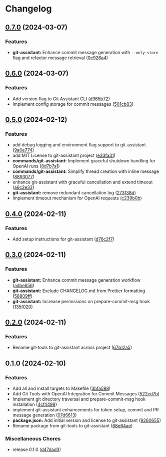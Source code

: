 # Changelog

## [0.7.0](https://github.com/JonDotsoy/commands-help/compare/git-assistant-v0.6.0...git-assistant-v0.7.0) (2024-03-07)


### Features

* **git-assistant:** Enhance commit message generation with `--only-store` flag and refactor message retrieval ([0e926a4](https://github.com/JonDotsoy/commands-help/commit/0e926a49b94389114ca7d4a0c361308d12a09fba))

## [0.6.0](https://github.com/JonDotsoy/commands-help/compare/git-assistant-v0.5.0...git-assistant-v0.6.0) (2024-03-07)


### Features

* Add version flag to Git Assistant CLI ([d965b72](https://github.com/JonDotsoy/commands-help/commit/d965b72d970d918ec39cd14a426f69b37874622c))
* Implement config storage for commit messages ([501cb83](https://github.com/JonDotsoy/commands-help/commit/501cb83c721148b8c2ab51cadcc5d904af838f93))

## [0.5.0](https://github.com/JonDotsoy/commands-help/compare/git-assistant-v0.4.0...git-assistant-v0.5.0) (2024-02-12)


### Features

* add debug logging and environment flag support to git-assistant ([9a0e774](https://github.com/JonDotsoy/commands-help/commit/9a0e7744a3e906b4962f2c97f09be78908dca9c1))
* add MIT License to git-assistant project ([e33fa31](https://github.com/JonDotsoy/commands-help/commit/e33fa317c6403514ef27db5798cb10554a0aa4a5))
* **commands/git-assistant:** Implement graceful shutdown handling for OpenAI runs ([8d7b7a1](https://github.com/JonDotsoy/commands-help/commit/8d7b7a146ac77c380d9a969fdc6845d58a9242a3))
* **commands/git-assistant:** Simplify thread creation with inline message ([8893077](https://github.com/JonDotsoy/commands-help/commit/88930770432e180946b5f61bb14b1650cd47e09b))
* enhance git-assistant with graceful cancellation and extend timeout ([a6c2e33](https://github.com/JonDotsoy/commands-help/commit/a6c2e33cfe649135284c17a2459b686071fd684e))
* **git-assistant:** remove redundant cancellation log ([273f38d](https://github.com/JonDotsoy/commands-help/commit/273f38d81c6a1c63146fc381ef7c55e790578b2b))
* Implement timeout mechanism for OpenAI requests ([c239b0b](https://github.com/JonDotsoy/commands-help/commit/c239b0b20fb37da6b7a29287c5ec95aa03f1e9e6))

## [0.4.0](https://github.com/JonDotsoy/commands-help/compare/git-assistant-v0.3.0...git-assistant-v0.4.0) (2024-02-11)


### Features

* Add setup instructions for git-assistant ([d76c2f7](https://github.com/JonDotsoy/commands-help/commit/d76c2f7fedf9ab229f9f87b153c14fb069b804fc))

## [0.3.0](https://github.com/JonDotsoy/commands-help/compare/git-assistant-v0.2.0...git-assistant-v0.3.0) (2024-02-11)


### Features

* **git-assistant:** Enhance commit message generation workflow ([adbe656](https://github.com/JonDotsoy/commands-help/commit/adbe656be275d10b09d185b4df83e0cee8c23d2d))
* **git-assistant:** Exclude CHANGELOG.md from Prettier formatting ([58809ff](https://github.com/JonDotsoy/commands-help/commit/58809ff67700ef35506dd8488db7af0f63c2f580))
* **git-assistant:** Increase permissions on prepare-commit-msg hook ([135f020](https://github.com/JonDotsoy/commands-help/commit/135f020f99c8372e67f8c51a11a0d6fdb65b0721))

## [0.2.0](https://github.com/JonDotsoy/commands-help/compare/git-assistant-v0.1.0...git-assistant-v0.2.0) (2024-02-11)


### Features

* Rename git-tools to git-assistant across project ([67b12a5](https://github.com/JonDotsoy/commands-help/commit/67b12a508327eeeb22ce3180fa67e19a98e78686))

## 0.1.0 (2024-02-10)


### Features

* Add all and install targets to Makefile ([3bfa598](https://github.com/JonDotsoy/commands-help/commit/3bfa598a8cc783628433289ae21e998be8729a8b))
* Add Git Tools with OpenAI Integration for Commit Messages ([522cd7b](https://github.com/JonDotsoy/commands-help/commit/522cd7b70338550afc3ed8a8eaf728d39050a341))
* Implement git directory traversal and prepare-commit-msg hook installation ([4cf4499](https://github.com/JonDotsoy/commands-help/commit/4cf4499b4f390464cbba88a41e20066e47e40232))
* implement git-assistant enhancements for token setup, commit and PR message generation ([07d6613](https://github.com/JonDotsoy/commands-help/commit/07d66133e5ff0d67caf4959b3f28e0487f383eaf))
* **package.json:** Add initial version and license to git-assistant ([9260655](https://github.com/JonDotsoy/commands-help/commit/9260655815835feba1130ff8a0057690c9665d7f))
* Rename package from git-tools to git-assistant ([68e64ae](https://github.com/JonDotsoy/commands-help/commit/68e64aedbece76b6dd248854b041c6ba6de3fffa))


### Miscellaneous Chores

* release 0.1.0 ([d47dad3](https://github.com/JonDotsoy/commands-help/commit/d47dad3611c8a2b868c34d8c35f29cbfa096bdd7))
